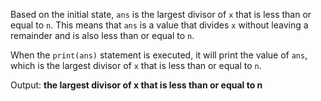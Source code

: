 Based on the initial state, `ans` is the largest divisor of `x` that is less than or equal to `n`. This means that `ans` is a value that divides `x` without leaving a remainder and is also less than or equal to `n`.

When the `print(ans)` statement is executed, it will print the value of `ans`, which is the largest divisor of `x` that is less than or equal to `n`.

Output: **the largest divisor of x that is less than or equal to n**